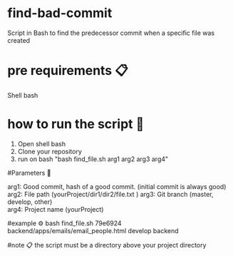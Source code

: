 # find-bad-commit 
Script in Bash to find the predecessor commit when a specific file was created


# pre requirements 📋
Shell bash

# how to run the script 🚀
1. Open shell bash
2. Clone your repository 
3. run on bash "bash find_file.sh arg1 arg2 arg3 arg4"

#Parameters 🔧

arg1: Good commit, hash of a good commit. (initial commit is always good)
arg2: File path (yourProject/dir1/dir2/file.txt ) 
arg3: Git branch (master, develop, other)  
arg4: Project name (yourProject)
  
#example ⚙️
bash find_file.sh 79e6924 backend/apps/emails/email_people.html develop backend

#note 📋
the script must be a directory above your project directory

